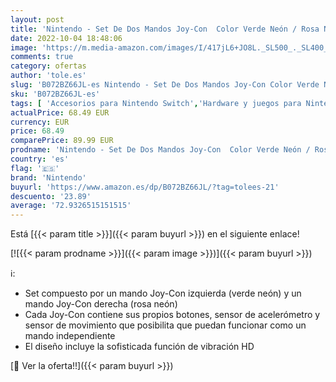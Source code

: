 ```yaml
---
layout: post
title: 'Nintendo - Set De Dos Mandos Joy-Con  Color Verde Neón / Rosa Neón  Nintendo Switch '
date: 2022-10-04 18:48:06
image: 'https://m.media-amazon.com/images/I/417jL6+JO8L._SL500_._SL400_.jpg'
comments: true
category: ofertas
author: 'tole.es'
slug: 'B072BZ66JL-es Nintendo - Set De Dos Mandos Joy-Con Color Verde Neón /...'
sku: 'B072BZ66JL-es'
tags: [ 'Accesorios para Nintendo Switch','Hardware y juegos para Nintendo Switch','Mandos para Nintendo Switch','Videojuegos','nintendo','🇪🇸', ]
actualPrice: 68.49 EUR
currency: EUR
price: 68.49
comparePrice: 89.99 EUR
prodname: 'Nintendo - Set De Dos Mandos Joy-Con  Color Verde Neón / Rosa Neón  Nintendo Switch '
country: 'es'
flag: '🇪🇸'
brand: 'Nintendo'
buyurl: 'https://www.amazon.es/dp/B072BZ66JL/?tag=tolees-21'
descuento: '23.89'
average: '72.9326515151515'
---
```


Está [{{< param title >}}]({{< param buyurl >}}) en el siguiente enlace!

[![{{< param prodname >}}]({{< param image >}})]({{< param buyurl >}})

ℹ️:

- Set compuesto por un mando Joy-Con izquierda (verde neón) y un mando Joy-Con derecha (rosa neón)
- Cada Joy-Con contiene sus propios botones, sensor de acelerómetro y sensor de movimiento que posibilita que puedan funcionar como un mando independiente
- El diseño incluye la sofisticada función de vibración HD

[🛒 Ver la oferta!!]({{< param buyurl >}})
